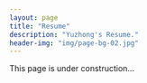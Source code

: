 ```yaml
---
layout: page
title: "Resume"
description: "Yuzhong's Resume."
header-img: "img/page-bg-02.jpg"
---
```


This page is under construction...